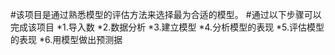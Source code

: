 
#该项目是通过熟悉模型的评估方法来选择最为合适的模型。
#通过以下步骤可以完成该项目
*1.导入数 *2.数据分析 *3.建立模型 *4.分析模型的表现 *5.评估模型的表现 *6.用模型做出预测据
